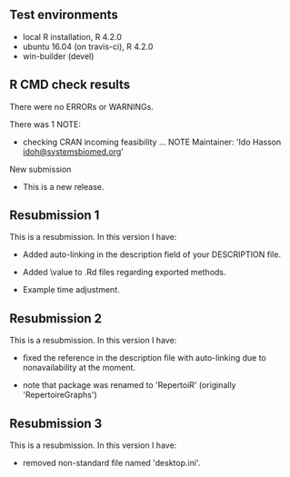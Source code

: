 ## Test environments
* local R installation, R 4.2.0
* ubuntu 16.04 (on travis-ci), R 4.2.0
* win-builder (devel)

## R CMD check results
There were no ERRORs or WARNINGs.

There was 1 NOTE:

* checking CRAN incoming feasibility ... NOTE
Maintainer: 'Ido Hasson <idoh@systemsbiomed.org>'

New submission

* This is a new release.


## Resubmission 1
This is a resubmission. In this version I have:

* Added auto-linking in the description field of your DESCRIPTION file.

* Added \value to .Rd files regarding exported methods.

* Example time adjustment.


## Resubmission 2
This is a resubmission. In this version I have:

* fixed the reference in the description file with auto-linking due to 
  nonavailability at the moment.

* note that package was renamed to 'RepertoiR' (originally 'RepertoireGraphs')

## Resubmission 3
This is a resubmission. In this version I have:

* removed non-standard file named 'desktop.ini'.
